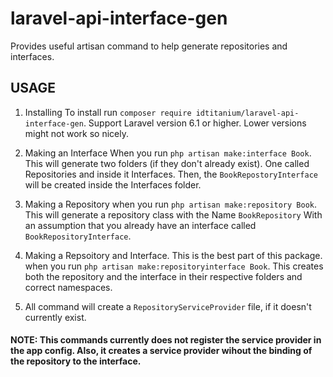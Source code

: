 # laravel-api-interface-gen
Provides useful artisan command to help generate repositories and interfaces.

## USAGE

1. Installing
To install run `composer require idtitanium/laravel-api-interface-gen`. Support Laravel version 6.1 or higher. Lower versions might not work so nicely.

2. Making an Interface
When you run `php artisan make:interface Book`. This will generate two folders (if they don't already exist). One called Repositories and inside it Interfaces. Then, the `BookRepostoryInterface` will be created inside the Interfaces folder.

2. Making a Repository
when you run `php artisan make:repository Book`. This will generate a repository class with the Name `BookRepository`
With an assumption that you already have an interface called `BookRepositoryInterface`.

3. Making a Repsoitory and Interface.
This is the best part of this package. when you run `php artisan make:repositoryinterface Book`. This creates both the repository and the interface in their respective folders and correct namespaces.

4. All command will create a `RepositoryServiceProvider` file, if it doesn't currently exist.

#### NOTE: This commands currently does not register the service provider in the app config. Also, it creates a service provider wihout the binding of the repository to the interface.
